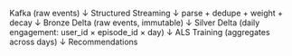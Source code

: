 Kafka (raw events)
    ↓
Structured Streaming
    ↓ parse + dedupe + weight + decay
    ↓
Bronze Delta (raw events, immutable)
    ↓
Silver Delta (daily engagement: user_id × episode_id × day)
    ↓
ALS Training (aggregates across days)
    ↓
Recommendations
